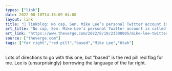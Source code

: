 ```yaml
---
types: ["link"]
date: 2022-08-10T14:16:09-04:00
layout: link
title: "🔗 linkblog: No cap, Sen. Mike Lee’s personal Twitter account is called ‘BasedMikeLee’ - The Verge'"
art_title: "No cap, Sen. Mike Lee’s personal Twitter account is called ‘BasedMikeLee’ - The Verge"
art_link: "https://www.theverge.com/2022/8/10/23300085/mike-lee-twitter-basedmikelee-utah-mitt-romney-trump"
source: ["theverge.com"]
tags: ["far right","red pill","based","Mike Lee","Utah"]
---
```

Lots of directions to go with this one, but "based" is the red pill red flag for me. Lee is (unsurprisingly) borrowing the language of the far right.
 
